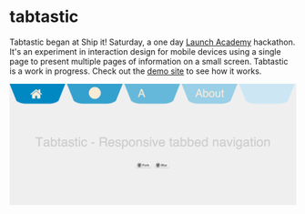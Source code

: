 tabtastic
=========

Tabtastic began at Ship it! Saturday, a one day [Launch Academy](http://launchacademy.com) hackathon. It's an experiment in interaction design for mobile devices using a single page to present multiple pages of information on a small screen. Tabtastic is a work in progress. Check out the [demo site](http://alnoorpirani.com/tabtastic) to see how it works.

![Tabtastic](img/tabtastic_screenshot.png "Tabtastic")

